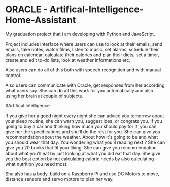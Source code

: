 # ORACLE - Artifical-Intelligence-Home-Assistant

My graduation project that i am developing with Python and JavaScript.

Project includes interface where users can use to look at their emails, send emails, take notes, watch films, listen to music, set alarms, schedule their plans on calendar, calculate their calories and plan their diets, set a timer, create and edit to-do lists, look at weather informations etc.

Also users can do all of this both with speech recognition and with manual control.

Also users can communicate with Oracle, get responses from her according what users say. She can do all this work for you automatically and also using her brain at couple of subjects.

#Artifical Intelligence

If you give her a good night every night she can advice you tomorrow about your sleep routine, she can warn you, suggest idea, or congrats you.
If you going to buy a car and thinking how much you should pay for it, you can give her the specifications and she'll do the rest for you.
She can give you recommendation about the weather. About how ıt's going to be and what you should wear that day.
You wondering what you'll reading next ? She can give you 20 books that fit your liking.
She can give you recommendation about what you'll eat by just looking at what you did eat that day. She give you the best option by not calculating calorie needs by also calculating what nutrition you need most.

She also has a body, build on a Raspberry Pi and use DC Motors to move, distance sensors and servo motors to plan her way.
